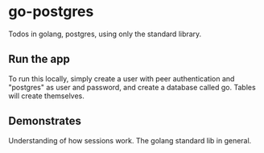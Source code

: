 # go-postgres
Todos in golang, postgres, using only the standard library.

## Run the app
To run this locally, simply create a user with peer authentication and "postgres" as user and password,
and create a database called go. Tables will create themselves.

## Demonstrates
Understanding of how sessions work.
The golang standard lib in general.


